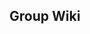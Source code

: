 ## Group Wiki 

<!--

**Here are some ideas to get you started:**

🙋‍♀️ A short introduction - what is your organization all about?

Welcome to the mathematical cancer modeling group leading by Prof. Ivana Bozic at University of Washington, department of applied mathematics! 

🌈 Contribution guidelines - how can the community get involved?

👩‍💻 Useful resources - where can the community find your docs? Is there anything else the community should know?

🍿 Fun facts - what does your team eat for breakfast?

🧙 Remember, you can do mighty things with the power of [Markdown](https://docs.github.com/github/writing-on-github/getting-started-with-writing-and-formatting-on-github/basic-writing-and-formatting-syntax)
-->
